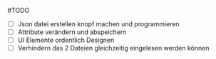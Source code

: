 #TODO
*[ ] Json datei erstellen knopf machen und programmieren
*[ ] Attribute verändern und abspeichern
*[ ] UI Elemente ordentlich Designen
*[ ] Verhindern das 2 Dateien gleichzeitig eingelesen werden können